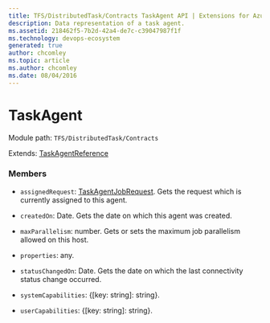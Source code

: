 ```yaml
---
title: TFS/DistributedTask/Contracts TaskAgent API | Extensions for Azure DevOps Services
description: Data representation of a task agent.
ms.assetid: 218462f5-7b2d-42a4-de7c-c39047987f1f
ms.technology: devops-ecosystem
generated: true
author: chcomley
ms.topic: article
ms.author: chcomley
ms.date: 08/04/2016
---
```


# TaskAgent

Module path: `TFS/DistributedTask/Contracts`

Extends: [TaskAgentReference](../../../TFS/DistributedTask/Contracts/TaskAgentReference.md)

### Members

- `assignedRequest`: [TaskAgentJobRequest](../../../TFS/DistributedTask/Contracts/TaskAgentJobRequest.md). Gets the request which is currently assigned to this agent.

- `createdOn`: Date. Gets the date on which this agent was created.

- `maxParallelism`: number. Gets or sets the maximum job parallelism allowed on this host.

- `properties`: any.

- `statusChangedOn`: Date. Gets the date on which the last connectivity status change occurred.

- `systemCapabilities`: {[key: string]: string}.

- `userCapabilities`: {[key: string]: string}.
